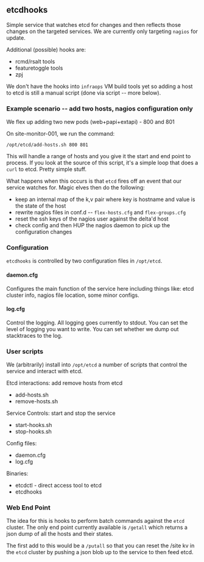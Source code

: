 ## etcdhooks

Simple service that watches etcd for changes and then reflects those changes on the targeted services.  We are currently only targeting `nagios` for update.

Additional (possible) hooks are:
  - rcmd/rsalt tools
  - featuretoggle tools
  - zpj

We don't have the hooks into `infraops` VM build tools yet so adding a host to etcd is still a manual script (done via script -- more below).

### Example scenario -- add two hosts, nagios configuration only

We flex up adding two new pods (web+papi+extapi) - 800 and 801

On site-monitor-001, we run the command:

`/opt/etcd/add-hosts.sh 800 801`

This will handle a range of hosts and you give it the start and end point to process.  If you look at the source of this script, it's a simple loop that does a `curl` to etcd.  Pretty simple stuff.

What happens when this occurs is that `etcd` fires off an event that our service watches for.  Magic elves then do the following:
  - keep an internal map of the k,v pair where key is hostname and value is the state of the host
  - rewrite nagios files in conf.d -- `flex-hosts.cfg` and `flex-groups.cfg`
  - reset the ssh keys of the nagios user against the delta'd host
  - check config and then HUP the nagios daemon to pick up the configuration changes 


### Configuration

`etcdhooks` is controlled by two configuration files in `/opt/etcd`.

#### daemon.cfg

Configures the main function of the service here including things like: etcd cluster info, nagios file location, some minor configs.

#### log.cfg

Control the logging.  All logging goes currently to stdout.  You can set the level of logging you want to write.  You can set whether we dump out stacktraces to the log.


### User scripts

We (arbitrarily) install into `/opt/etcd` a number of scripts that control the service and interact with etcd.

Etcd interactions: add remove hosts from etcd

  - add-hosts.sh
  - remove-hosts.sh  

Service Controls: start and stop the service

  - start-hooks.sh
  - stop-hooks.sh

Config files: 

  - daemon.cfg  
  - log.cfg  

Binaries: 

  - etcdctl - direct access tool to etcd
  - etcdhooks  


### Web End Point

The idea for this is hooks to perform batch commands against the `etcd` cluster.  The only end point currently available is `/getall` which returns a json dump of all the hosts and their states.

The first add to this would be a `/putall` so that you can reset the /site kv in the `etcd` cluster by pushing a json blob up to the service to then feed etcd.





